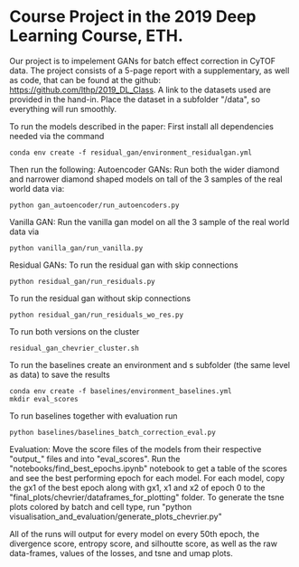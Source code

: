 # Course Project in the 2019 Deep Learning Course, ETH.
Our project is to impelement GANs for batch effect correction in CyTOF data.
The project consists of a 5-page report with a supplementary, 
as well as code, that can be found at the github: https://github.com/lthp/2019_DL_Class.
A link to the datasets used are provided in the hand-in.
Place the dataset in a subfolder "/data", so everything will run smoothly.

To run the models described in the paper:
First install all dependencies needed via the command
```
conda env create -f residual_gan/environment_residualgan.yml
```
Then run the following:
Autoencoder GANs: 
Run both the wider diamond and narrower diamond shaped models on tall of the 3 samples of the real world
data via:
```
python gan_autoencoder/run_autoencoders.py
```

Vanilla GAN: Run the vanilla gan model on all the 3 sample of the real world data via
```
python vanilla_gan/run_vanilla.py
```

Residual GANs: To run the residual gan with skip connections 
```
python residual_gan/run_residuals.py
```
To run the residual gan without skip connections
```
python residual_gan/run_residuals_wo_res.py
```
To run both versions on the cluster
```
residual_gan_chevrier_cluster.sh
```


To run the baselines create an environment and s subfolder (the same level as data) to save the results
```
conda env create -f baselines/environment_baselines.yml
mkdir eval_scores
```
To run baselines together with evaluation run
```
python baselines/baselines_batch_correction_eval.py
```

Evaluation: 
Move the score files of the models from their respective "output_<modelname>" files and 
into "eval_scores". Run the "notebooks/find_best_epochs.ipynb" notebook to get a table of the scores and 
see the best performing epoch for each model. For each model, copy the gx1 of the best epoch along with gx1,
x1 and x2 of epoch 0 to the "final_plots/chevrier/dataframes_for_plotting" folder. To generate the tsne plots 
colored by batch and cell type, run "python visualisation_and_evaluation/generate_plots_chevrier.py"



All of the runs will output for every model on every 50th epoch, 
the divergence score, entropy score, and silhoutte score, 
as well as the raw data-frames, values of the losses, and tsne and umap plots.
